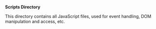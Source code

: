 **Scripts Directory**

This directory contains all JavaScript files, used for
event handling, DOM manipulation and access, etc.
